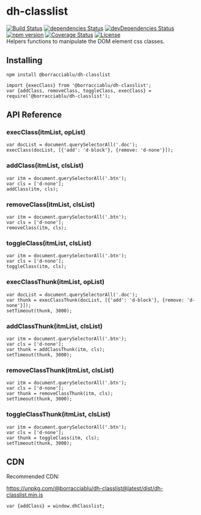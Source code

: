 # dh-classlist
[![Build Status](https://travis-ci.org/borracciaBlu/dh-classlist.svg?branch=master)](https://travis-ci.org/borracciaBlu/dh-classlist)
[![dependencies Status](https://david-dm.org/borracciaBlu/dh-classlist/status.svg)](https://david-dm.org/borracciaBlu/dh-classlist)
[![devDependencies Status](https://david-dm.org/borracciaBlu/dh-classlist/dev-status.svg)](https://david-dm.org/borracciaBlu/dh-classlist?type=dev)
[![npm version](https://badge.fury.io/js/%40borracciablu%2Fdh-classlist.svg)](https://badge.fury.io/js/%40borracciablu%2Fdh-classlist)
[![Coverage Status](https://coveralls.io/repos/github/borracciaBlu/dh-classlist/badge.svg?branch=master)](https://coveralls.io/github/borracciaBlu/dh-classlist?branch=master)
[![License](https://img.shields.io/badge/License-BSD%203--Clause-blue.svg)](https://opensource.org/licenses/BSD-3-Clause)  
Helpers functions to manipulate the DOM element css classes.

## Installing

`npm install @borracciablu/dh-classlist`

```
import {execClass} from '@borracciablu/dh-classlist';
var {addClass, removeClass, toggleClass, execClass} = require('@borracciablu/dh-classlist');
```

## API Reference

### execClass(itmList, opList) 

```
var docList = document.querySelectorAll('.doc');
execClass(docList, [{'add': 'd-block'}, {remove: 'd-none'}]);
```

### addClass(itmList, clsList)
```
var itm = document.querySelectorAll('.btn');
var cls = ['d-none'];
addClass(itm, cls);
 ```

### removeClass(itmList, clsList)
```
var itm = document.querySelectorAll('.btn');
var cls = ['d-none'];
removeClass(itm, cls);
 ```

### toggleClass(itmList, clsList)
```
var itm = document.querySelectorAll('.btn');
var cls = ['d-none'];
toggleClass(itm, cls);
```

### execClassThunk(itmList, opList) 

```
var docList = document.querySelectorAll('.doc');
var thunk = execClassThunk(docList, [{'add': 'd-block'}, {remove: 'd-none'}]);
setTimeout(thunk, 3000);
```

### addClassThunk(itmList, clsList)
```
var itm = document.querySelectorAll('.btn');
var cls = ['d-none'];
var thunk = addClassThunk(itm, cls);
setTimeout(thunk, 3000);
 ```

### removeClassThunk(itmList, clsList)
```
var itm = document.querySelectorAll('.btn');
var cls = ['d-none'];
var thunk = removeClassThunk(itm, cls);
setTimeout(thunk, 3000);
 ```

### toggleClassThunk(itmList, clsList)
```
var itm = document.querySelectorAll('.btn');
var cls = ['d-none'];
var thunk = toggleClass(itm, cls);
setTimeout(thunk, 3000);
```

## CDN
Recommended CDN:

https://unpkg.com/@borracciablu/dh-classlist@latest/dist/dh-classlist.min.js

```
var {addClass} = window.dhClasslist;
```